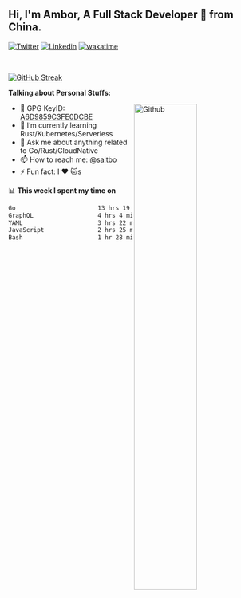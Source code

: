 ## Hi, I'm Ambor, A Full Stack Developer 🚀 from China.

[![Twitter](https://img.shields.io/badge/-saltbo-1ca0f1?style=flat&logo=twitter&logoColor=white)](https://twitter.com/rdsaltbo)
[![Linkedin](https://img.shields.io/badge/-saltbo-blue?style=flat&logo=Linkedin&logoColor=white)](https://www.linkedin.com/in/saltbo/)
[![wakatime](https://wakatime.com/badge/user/f82b1c77-faab-48cd-aef5-a12c0aff104b.svg)](https://wakatime.com/@f82b1c77-faab-48cd-aef5-a12c0aff104b)

&nbsp;  

[![GitHub Streak](http://github-readme-streak-stats.herokuapp.com?user=saltbo&hide_border=true&date_format=M%20j%5B%2C%20Y%5D)](https://git.io/streak-stats)

**Talking about Personal Stuffs:**
<!-- Any image aligned to the right. Beware the width  -->
<img width="50%" align="right" alt="Github" src="https://raw.githubusercontent.com/saltbo/saltbo/master/images/git-header.svg" />

- 🤘 GPG KeyID: [A6D9859C3FE0DCBE](https://saltbo.cn/pgp_keys.asc)
- 🌱 I’m currently learning Rust/Kubernetes/Serverless
- 💬 Ask me about anything related to Go/Rust/CloudNative
- 📫 How to reach me: [@saltbo](https://t.me/saltbo)
- ⚡ Fun fact: I :heart: :cat:s


📊 **This week I spent my time on**
<!--START_SECTION:waka-->

```txt
Go                       13 hrs 19 mins  ██████████▓░░░░░░░░░░░░░░   43.20 %
GraphQL                  4 hrs 4 mins    ███▒░░░░░░░░░░░░░░░░░░░░░   13.23 %
YAML                     3 hrs 22 mins   ██▓░░░░░░░░░░░░░░░░░░░░░░   10.95 %
JavaScript               2 hrs 25 mins   ██░░░░░░░░░░░░░░░░░░░░░░░   07.88 %
Bash                     1 hr 28 mins    █▒░░░░░░░░░░░░░░░░░░░░░░░   04.77 %
```

<!--END_SECTION:waka-->
